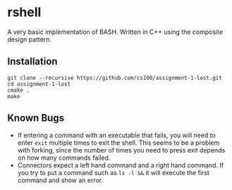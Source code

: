 # rshell
A very basic implementation of BASH. Written in C++ using the composite design pattern.

## Installation
```
git clone --recursive https://github.com/cs100/assignment-1-lost.git
cd assignment-1-lost
cmake .
make
```

## Known Bugs
* If entering a command with an executable that fails, you will need to enter `exit` multiple times to exit the shell. This seems to be a problem with forking, since the number of times you need to press exit depends on how many commands failed.
* Connectors expect a left hand command and a right hand command. If you try to put a command such as `ls -l &&` it will execute the first command and show an error.
